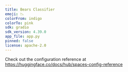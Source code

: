 ```yaml
---
title: Bears Classifier
emoji: 📉
colorFrom: indigo
colorTo: pink
sdk: gradio
sdk_version: 4.39.0
app_file: app.py
pinned: false
license: apache-2.0
---
```


Check out the configuration reference at https://huggingface.co/docs/hub/spaces-config-reference
